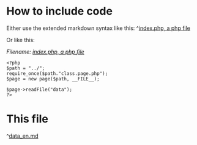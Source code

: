 # How to include code

Either use the extended markdown syntax like this:
^[index.php, a php file](index.php)

Or like this:

_Filename: [index.php, a php file](index.php)_
```
<?php
$path = "../";
require_once($path."class.page.php");
$page = new page($path, __FILE__);

$page->readFile("data");
?>
```

# This file
^[data_en.md](data_en.md)

